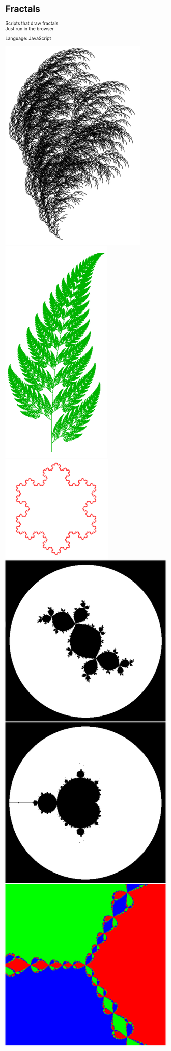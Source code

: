 # Fractals

Scripts that draw fractals   
Just run in the browser  

Language: JavaScript

![](https://raw.githubusercontent.com/MarinaRock/Fractals/main/images/Bush.png)
![](https://raw.githubusercontent.com/MarinaRock/Fractals/main/images/Fern.png)
![](https://raw.githubusercontent.com/MarinaRock/Fractals/main/images/Koch_snowflake.png)
![](https://raw.githubusercontent.com/MarinaRock/Fractals/main/images/Julia_set.png)
![](https://raw.githubusercontent.com/MarinaRock/Fractals/main/images/Mandelbrot_set.png)
![](https://raw.githubusercontent.com/MarinaRock/Fractals/main/images/Newton_fractal.png)
